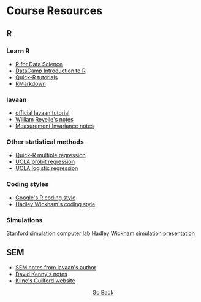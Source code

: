 # Course Resources

## R

### Learn R
- [R for Data Science](https://r4ds.had.co.nz/)
- [DataCamp Introduction to R](https://www.datacamp.com/courses/free-introduction-to-r)
- [Quick-R tutorials](https://www.statmethods.net/)
- [RMarkdown](https://rmarkdown.rstudio.com/articles_intro.html)

### lavaan
- [official lavaan tutorial](http://lavaan.ugent.be/tutorial/index.html)
- [William Revelle's notes](https://static1.squarespace.com/static/4f5694c424aca8d4f8e69194/t/52b1eccae4b0eaf35a12f8bf/1387392202693/lavaan-package-in-R-for-sem.pdf)
- [Measurement Invariance notes](http://users.ugent.be/~yrosseel/lavaan/multiplegroup6Dec2012.pdf)

### Other statistical methods
- [Quick-R multiple regression](https://www.statmethods.net/stats/regression.html)
- [UCLA probit regression](https://stats.idre.ucla.edu/r/dae/probit-regression/)
- [UCLA logistic regression](https://stats.idre.ucla.edu/r/dae/logit-regression/)

### Coding styles
- [Google's R coding style](https://google.github.io/styleguide/Rguide.xml)
- [Hadley Wickham's coding style](http://adv-r.had.co.nz/Style.html)

### Simulations
[Stanford simulation computer lab](https://web.stanford.edu/class/bios221/labs/simulation/Lab_3_simulation.html)
[Hadley Wickham simulation presentation](http://had.co.nz/stat480/lectures/15-simulation.pdf)

## SEM
- [SEM notes from lavaan's author](https://personality-project.org/r/tutorials/summerschool.14/rosseel_sem_intro.pdf)
- [David Kenny's notes](http://www.davidakenny.net/cm/causalm.htm)
- [Kline's Guilford website](https://www.guilford.com/companion-site/Principles-and-Practice-of-Structural-Equation-Modeling-Fourth-Edition/9781462523344)

<p align="center">
<a href="https://cddesja.github.io/epsy8266">Go Back</a>
</p>